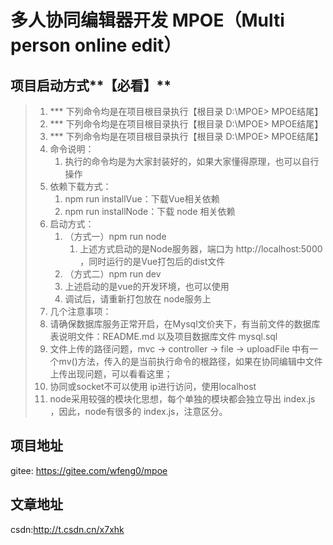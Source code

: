 # 多人协同编辑器开发 MPOE（Multi person online edit）

## 项目启动方式**【必看】**

> 1. *** 下列命令均是在项目根目录执行【根目录  D:\MPOE>  MPOE结尾】
> 2. *** 下列命令均是在项目根目录执行【根目录  D:\MPOE>  MPOE结尾】
> 3. *** 下列命令均是在项目根目录执行【根目录  D:\MPOE>  MPOE结尾】
> 4. 命令说明：
>    1. 执行的命令均是为大家封装好的，如果大家懂得原理，也可以自行操作
> 5. 依赖下载方式：
>    1. npm run installVue：下载Vue相关依赖
>    2. npm run installNode：下载 node 相关依赖
> 6. 启动方式：
>    1. （方式一）npm run node 
>       1.  上述方式启动的是Node服务器，端口为 http://localhost:5000 ，同时运行的是Vue打包后的dist文件
>    2.  （方式二）npm run dev
>       1.  上述启动的是vue的开发环境，也可以使用
>       2.  调试后，请重新打包放在 node服务上
> 7.  几个注意事项：
>    1. 请确保数据库服务正常开启，在Mysql文价夹下，有当前文件的数据库表说明文件：README.md 以及项目数据库文件 mysql.sql
>    2. 文件上传的路径问题，mvc -> controller -> file -> uploadFile 中有一个mv()方法，传入的是当前执行命令的根路径，如果在协同编辑中文件上传出现问题，可以看看这里；
>    3. 协同或socket不可以使用 ip进行访问，使用localhost
>    4.  node采用较强的模块化思想，每个单独的模块都会独立导出 index.js ，因此，node有很多的 index.js，注意区分。

## 项目地址

gitee: https://gitee.com/wfeng0/mpoe

## 文章地址

csdn:http://t.csdn.cn/x7xhk